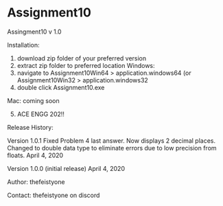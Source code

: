 # Assignment10
Assingment10 v 1.0

Installation:
1) download zip folder of your preferred version
2) extract zip folder to preferred location
Windows:
3) navigate to Assignment10Win64 > application.windows64
	   (or Assignment10Win32 > application.windows32
4) double click Assignment10.exe

Mac:
coming soon

5) ACE ENGG 202!!

Release History:

Version 1.0.1
Fixed Problem 4 last answer. Now displays 2 decimal places.
Changed to double data type to eliminate errors due to low precision from floats.
April 4, 2020

Version 1.0.0 (initial release)
April 4, 2020

Author:
thefeistyone

Contact:
thefeistyone on discord

